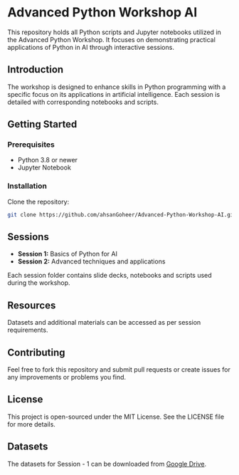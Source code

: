 
# Advanced Python Workshop AI

This repository holds all Python scripts and Jupyter notebooks utilized in the Advanced Python Workshop. It focuses on demonstrating practical applications of Python in AI through interactive sessions.

## Introduction

The workshop is designed to enhance skills in Python programming with a specific focus on its applications in artificial intelligence. Each session is detailed with corresponding notebooks and scripts.

## Getting Started

### Prerequisites

- Python 3.8 or newer
- Jupyter Notebook

### Installation

Clone the repository:
```bash
git clone https://github.com/ahsanGoheer/Advanced-Python-Workshop-AI.git
```

## Sessions

- **Session 1:** Basics of Python for AI
- **Session 2:** Advanced techniques and applications

Each session folder contains slide decks, notebooks and scripts used during the workshop.

## Resources

Datasets and additional materials can be accessed as per session requirements.

## Contributing

Feel free to fork this repository and submit pull requests or create issues for any improvements or problems you find.

## License

This project is open-sourced under the MIT License. See the LICENSE file for more details.

## Datasets 
The datasets for Session - 1 can be downloaded from [Google Drive](https://drive.google.com/drive/folders/1DQcyxta-gse0h_RwkirDyck06LwP-W-K?usp=share_link).
